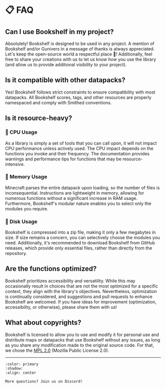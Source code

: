 # 📋 FAQ

## Can I use Bookshelf in my project?

Absolutely! Bookshelf is designed to be used in any project. A mention of Bookshelf and/or Gunivers in a message of thanks is always appreciated. Let's keep the open-source world a respectful place 🤗! Additionally, feel free to share your creations with us to let us know how you use the library (and allow us to provide additional visibility to your project).

## Is it compatible with other datapacks?

Yes! Bookshelf follows strict constraints to ensure compatibility with most datapacks. All Bookshelf scores, tags, and other resources are properly namespaced and comply with Smithed conventions.

## Is it resource-heavy?

### 🧠 CPU Usage

As a library is simply a set of tools that you can call upon, it will not impact CPU performance unless actively used. The CPU impact depends on the functions you invoke and their frequency. The documentation provides warnings and performance tips for functions that may be resource-intensive.

### 💾 Memory Usage

Minecraft parses the entire datapack upon loading, so the number of files is inconsequential. Instructions are lightweight in memory, allowing for numerous functions without a significant increase in RAM usage. Furthermore, Bookshelf's modular nature enables you to select only the modules you require.

### 💽 Disk Usage

Bookshelf is compressed into a zip file, making it only a few megabytes in size. If size remains a concern, you can selectively choose the modules you need. Additionally, it's recommended to download Bookshelf from GitHub releases, which provide only essential files, rather than directly from the repository.

## Are the functions optimized?

Bookshelf prioritizes accessibility and versatility. While this may occasionally result in choices that are not the most optimized for a specific context, they align with the library's objectives. Nevertheless, optimization is continually considered, and suggestions and pull requests to enhance Bookshelf are welcomed. If you have ideas for improvement (optimization, accessibility, or otherwise), please share them with us!

## What about copyrights?

Bookshelf is licensed to allow you to use and modify it for personal use and distribute maps or datapacks that use Bookshelf without any issues, as long as you share any modification made to the original source code. For that, we chose the [MPL 2.0](https://github.com/mcbookshelf/bookshelf/blob/master/LICENSE) (Mozilla Public License 2.0).

---

```{button-link} https://discord.gg/MkXytNjmBt
:color: primary
:shadow:
:align: center

More questions? Join us on Discord!
```

```{include} _templates/comments.md
```
